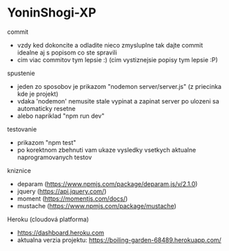 # YoninShogi-XP

commit
- vzdy ked dokoncite a odladite nieco zmysluplne tak dajte commit idealne aj s popisom co ste spravili
- cim viac commitov tym lepsie :) (cim vystiznejsie popisy tym lepsie :P)

spustenie
- jeden zo sposobov je prikazom "nodemon server/server.js" (z priecinka kde je projekt)
- vdaka 'nodemon' nemusite stale vypinat a zapinat server po ulozeni sa automaticky resetne
- alebo napriklad "npm run dev"

testovanie
- prikazom "npm test"
- po korektnom zbehnuti vam ukaze vysledky vsetkych aktualne naprogramovanych testov

kniznice
- deparam (https://www.npmjs.com/package/deparam.js/v/2.1.0)
- jquery (https://api.jquery.com/)
- moment (https://momentjs.com/docs/)
- mustache (https://www.npmjs.com/package/mustache)

Heroku (cloudová platforma)
- https://dashboard.heroku.com
- aktualna verzia projektu: https://boiling-garden-68489.herokuapp.com/
